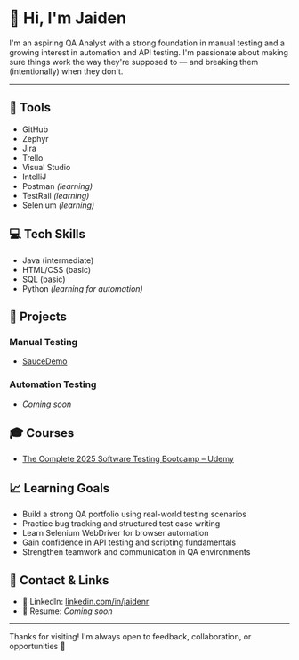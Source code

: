 # 👋 Hi, I'm Jaiden

I'm an aspiring QA Analyst with a strong foundation in manual testing and a growing interest in automation and API testing. I'm passionate about making sure things work the way they're supposed to — and breaking them (intentionally) when they don't.

---

## 🧪 Tools
- GitHub
- Zephyr
- Jira
- Trello
- Visual Studio
- IntelliJ
- Postman *(learning)*
- TestRail *(learning)*
- Selenium *(learning)*


## 💻 Tech Skills
- Java (intermediate)
- HTML/CSS (basic)
- SQL (basic)
- Python *(learning for automation)*

## 📂 Projects

###  Manual Testing
-  [SauceDemo](https://github.com/Jwr0ze/qa-portfolio/tree/main/SauceDemo_ManualTesting%20)

###  Automation Testing
-  *Coming soon*


## 🎓 Courses

- [The Complete 2025 Software Testing Bootcamp – Udemy](https://www.udemy.com/share/101r4S3@95VY2qZrjnN5DGqRIZE2IdZ_bZ-0Mw0OKSdXH__8ce5blY-MKeH9eXL85nxb1mNw/)


## 📈 Learning Goals
- Build a strong QA portfolio using real-world testing scenarios  
- Practice bug tracking and structured test case writing  
- Learn Selenium WebDriver for browser automation  
- Gain confidence in API testing and scripting fundamentals  
- Strengthen teamwork and communication in QA environments



## 📄 Contact & Links
- 💼 LinkedIn: [linkedin.com/in/jaidenr](https://www.linkedin.com/in/jaidenr/)
- 📄 Resume: *Coming soon*

---

Thanks for visiting! I'm always open to feedback, collaboration, or opportunities 🙌
